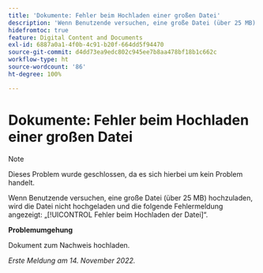 ```yaml
---
title: 'Dokumente: Fehler beim Hochladen einer großen Datei'
description: 'Wenn Benutzende versuchen, eine große Datei (über 25 MB) hochzuladen, wird die Datei nicht hochgeladen und die folgende Fehlermeldung angezeigt: Fehler beim Hochladen der Datei.'
hidefromtoc: true
feature: Digital Content and Documents
exl-id: 6887a0a1-4f0b-4c91-b20f-664dd5f94470
source-git-commit: d4dd73ea9edc802c945ee7b8aa478bf18b1c662c
workflow-type: ht
source-wordcount: '86'
ht-degree: 100%

---
```


# Dokumente: Fehler beim Hochladen einer großen Datei

<!--This article is on WF and WFP TOCs-->

>[!NOTE]
>
>Dieses Problem wurde geschlossen, da es sich hierbei um kein Problem handelt.

Wenn Benutzende versuchen, eine große Datei (über 25 MB) hochzuladen, wird die Datei nicht hochgeladen und die folgende Fehlermeldung angezeigt: „[!UICONTROL Fehler beim Hochladen der Datei]“.

**Problemumgehung**

Dokument zum Nachweis hochladen.

_Erste Meldung am 14. November 2022._

